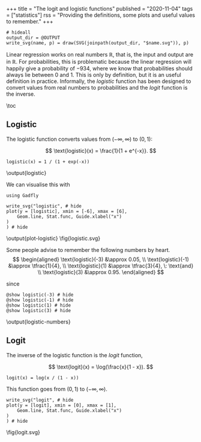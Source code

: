 +++
title = "The logit and logistic functions"
published = "2020-11-04"
tags = ["statistics"]
rss = "Providing the definitions, some plots and useful values to remember."
+++

```julia:preliminaries
# hideall
output_dir = @OUTPUT
write_svg(name, p) = draw(SVG(joinpath(output_dir, "$name.svg")), p)
```

Linear regression works on real numbers $\mathbb{R}$, that is, the input and output are in $\mathbb{R}$. 
For probabilities, this is problematic because the linear regression will happily give a probability of $-934$, where we know that probabilities should always lie between $0$ and $1$.
This is only by definition, but it is an useful definition in practice.
Informally, the *logistic* function has been designed to convert values from real numbers to probabilities and the *logit* function is the inverse.

\toc 

## Logistic

The logistic function converts values from $(-\infty, \infty)$ to $(0, 1)$: 

$$ \text{logistic}(x) = \frac{1}{1 + e^{-x}}. $$

```julia:logistic
logistic(x) = 1 / (1 + exp(-x))
```
\output{logistic}

We can visualise this with

```julia:plot-logistic
using Gadfly

write_svg("logistic", # hide
plot(y = [logistic], xmin = [-6], xmax = [6], 
	Geom.line, Stat.func, Guide.xlabel("x")
)
) # hide
```
\output{plot-logistic}
\fig{logistic.svg}

Some people advise to remember the following numbers by heart.
$$
\begin{aligned}
\text{logistic}(-3) &\approx 0.05, \\
\text{logistic}(-1) &\approx \tfrac{1}{4}, \\
\text{logistic}(1) &\approx \tfrac{3}{4}, \: \text{and} \\
\text{logistic}(3) &\approx 0.95.
\end{aligned}
$$

since 

```julia:logistic-numbers
@show logistic(-3) # hide
@show logistic(-1) # hide
@show logistic(1) # hide
@show logistic(3) # hide
```
\output{logistic-numbers}

## Logit

The inverse of the logistic function is the *logit* function, 

$$ \text{logit}(x) = \log(\frac{x}{1 - x}). $$

```julia:logit
logit(x) = log(x / (1 - x))
```

This function goes from $(0, 1)$ to $(- \infty, \infty)$.

```julia:plot-logit
write_svg("logit", # hide
plot(y = [logit], xmin = [0], xmax = [1],
	Geom.line, Stat.func, Guide.xlabel("x")
)
) # hide
```
\fig{logit.svg}
